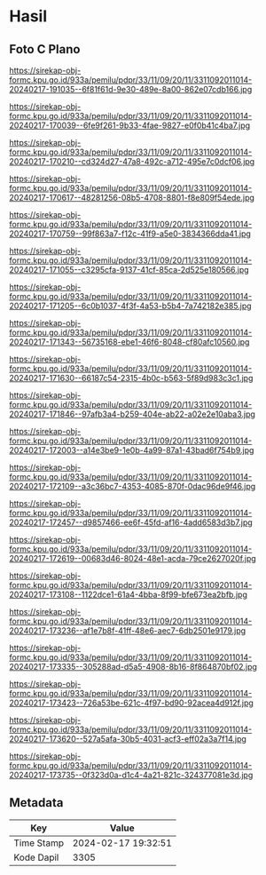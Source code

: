 # Hasil

## Foto C Plano

https://sirekap-obj-formc.kpu.go.id/933a/pemilu/pdpr/33/11/09/20/11/3311092011014-20240217-191035--6f81f61d-9e30-489e-8a00-862e07cdb166.jpg

https://sirekap-obj-formc.kpu.go.id/933a/pemilu/pdpr/33/11/09/20/11/3311092011014-20240217-170039--6fe9f261-9b33-4fae-9827-e0f0b41c4ba7.jpg

https://sirekap-obj-formc.kpu.go.id/933a/pemilu/pdpr/33/11/09/20/11/3311092011014-20240217-170210--cd324d27-47a8-492c-a712-495e7c0dcf06.jpg

https://sirekap-obj-formc.kpu.go.id/933a/pemilu/pdpr/33/11/09/20/11/3311092011014-20240217-170617--48281256-08b5-4708-8801-f8e809f54ede.jpg

https://sirekap-obj-formc.kpu.go.id/933a/pemilu/pdpr/33/11/09/20/11/3311092011014-20240217-170759--99f863a7-f12c-41f9-a5e0-3834366dda41.jpg

https://sirekap-obj-formc.kpu.go.id/933a/pemilu/pdpr/33/11/09/20/11/3311092011014-20240217-171055--c3295cfa-9137-41cf-85ca-2d525e180566.jpg

https://sirekap-obj-formc.kpu.go.id/933a/pemilu/pdpr/33/11/09/20/11/3311092011014-20240217-171205--6c0b1037-4f3f-4a53-b5b4-7a742182e385.jpg

https://sirekap-obj-formc.kpu.go.id/933a/pemilu/pdpr/33/11/09/20/11/3311092011014-20240217-171343--56735168-ebe1-46f6-8048-cf80afc10560.jpg

https://sirekap-obj-formc.kpu.go.id/933a/pemilu/pdpr/33/11/09/20/11/3311092011014-20240217-171630--66187c54-2315-4b0c-b563-5f89d983c3c1.jpg

https://sirekap-obj-formc.kpu.go.id/933a/pemilu/pdpr/33/11/09/20/11/3311092011014-20240217-171846--97afb3a4-b259-404e-ab22-a02e2e10aba3.jpg

https://sirekap-obj-formc.kpu.go.id/933a/pemilu/pdpr/33/11/09/20/11/3311092011014-20240217-172003--a14e3be9-1e0b-4a99-87a1-43bad6f754b9.jpg

https://sirekap-obj-formc.kpu.go.id/933a/pemilu/pdpr/33/11/09/20/11/3311092011014-20240217-172109--a3c36bc7-4353-4085-870f-0dac96de9f46.jpg

https://sirekap-obj-formc.kpu.go.id/933a/pemilu/pdpr/33/11/09/20/11/3311092011014-20240217-172457--d9857466-ee6f-45fd-af16-4add6583d3b7.jpg

https://sirekap-obj-formc.kpu.go.id/933a/pemilu/pdpr/33/11/09/20/11/3311092011014-20240217-172619--00683d46-8024-48e1-acda-79ce2627020f.jpg

https://sirekap-obj-formc.kpu.go.id/933a/pemilu/pdpr/33/11/09/20/11/3311092011014-20240217-173108--1122dce1-61a4-4bba-8f99-bfe673ea2bfb.jpg

https://sirekap-obj-formc.kpu.go.id/933a/pemilu/pdpr/33/11/09/20/11/3311092011014-20240217-173236--af1e7b8f-41ff-48e6-aec7-6db2501e9179.jpg

https://sirekap-obj-formc.kpu.go.id/933a/pemilu/pdpr/33/11/09/20/11/3311092011014-20240217-173335--305288ad-d5a5-4908-8b16-8f864870bf02.jpg

https://sirekap-obj-formc.kpu.go.id/933a/pemilu/pdpr/33/11/09/20/11/3311092011014-20240217-173423--726a53be-621c-4f97-bd90-92acea4d912f.jpg

https://sirekap-obj-formc.kpu.go.id/933a/pemilu/pdpr/33/11/09/20/11/3311092011014-20240217-173620--527a5afa-30b5-4031-acf3-eff02a3a7f14.jpg

https://sirekap-obj-formc.kpu.go.id/933a/pemilu/pdpr/33/11/09/20/11/3311092011014-20240217-173735--0f323d0a-d1c4-4a21-821c-324377081e3d.jpg


## Metadata

| Key        | Value               |
| ---------- | ------------------- |
| Time Stamp | 2024-02-17 19:32:51 |
| Kode Dapil | 3305                |



